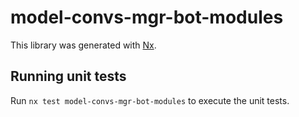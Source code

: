 # model-convs-mgr-bot-modules

This library was generated with [Nx](https://nx.dev).

## Running unit tests

Run `nx test model-convs-mgr-bot-modules` to execute the unit tests.
